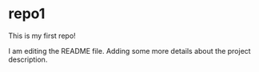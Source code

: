 # repo1
This is my first repo!

I am editing the README file. Adding some more details about the project description.
